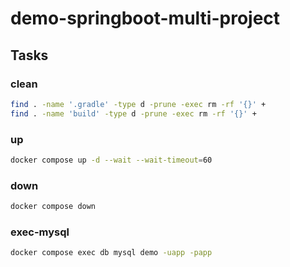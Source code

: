 # demo-springboot-multi-project

## Tasks

### clean

```sh { name=clean }
find . -name '.gradle' -type d -prune -exec rm -rf '{}' +
find . -name 'build' -type d -prune -exec rm -rf '{}' +
```

### up

```sh { name=up }
docker compose up -d --wait --wait-timeout=60
```

### down

```sh { name=down }
docker compose down
```

### exec-mysql

```sh { name=exec-mysql }
docker compose exec db mysql demo -uapp -papp
```
